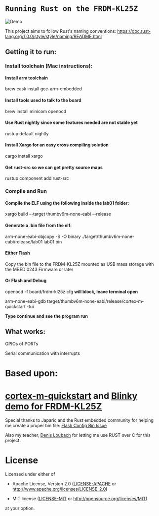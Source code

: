 # `Running Rust on the FRDM-KL25Z`


![Demo](https://github.com/tiberiusferreira/RUST-FRDM-KL25Z/blob/master/ezgif.com-video-to-gif_hd.gif)

This project aims to follow Rust's naming conventions: https://doc.rust-lang.org/1.0.0/style/style/naming/README.html

## Getting it to run:

### Install toolchain (Mac instructions):

#### Install arm toolchain
brew cask install gcc-arm-embedded

#### Install tools used to talk to the board
brew install minicom openocd

#### Use Rust nightly since some features needed are not stable yet
rustup default nightly

#### Install Xargo for an easy cross compiling solution
cargo install xargo

#### Get rust-src so we can get pretty source maps
rustup component add rust-src

### Compile and Run

#### Compile the ELF using the following inside the lab01 folder:

xargo build --target thumbv6m-none-eabi --release

#### Generate a .bin file from the elf:

arm-none-eabi-objcopy -S -O binary ./target/thumbv6m-none-eabi/release/lab01 lab01.bin

#### Either Flash 

Copy the bin file to the FRDM-KL25Z mounted as USB mass storage with the MBED 0243 Firmware or later

#### Or Flash and Debug

openocd -f board/frdm-kl25z.cfg **will block, leave terminal open**

arm-none-eabi-gdb target/thumbv6m-none-eabi/release/cortex-m-quickstart -tui 


**Type continue and see the program run**


## What works:

GPIOs of PORTs

Serial communication with interrupts

# Based upon:

# [cortex-m-quickstart](https://docs.rs/cortex-m-quickstart) and [Blinky demo for FRDM-KL25Z](https://github.com/0xc0170/frdm-kl25z-rust)

Special thanks to Japaric and the Rust embedded community for helping me create a proper bin file: [Flash Config Bin Issue](https://github.com/japaric/cortex-m-quickstart/issues/25)

Also my teacher, [Denis Loubach](https://github.com/dloubach) for letting me use RUST over C for this project.

# License

Licensed under either of

- Apache License, Version 2.0 ([LICENSE-APACHE](LICENSE-APACHE) or
  http://www.apache.org/licenses/LICENSE-2.0)

- MIT license ([LICENSE-MIT](LICENSE-MIT) or http://opensource.org/licenses/MIT)

at your option.
